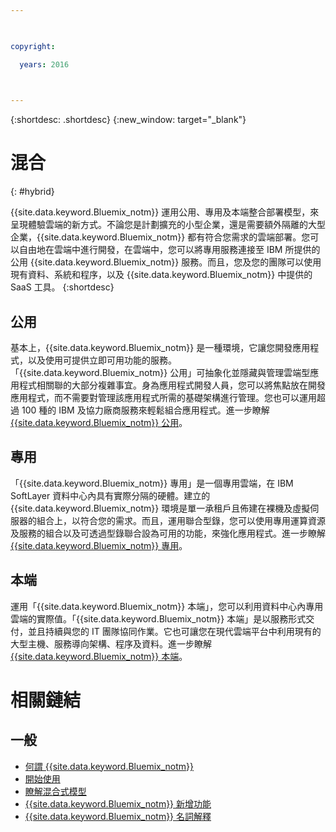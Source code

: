 ```yaml
---

 

copyright:

  years: 2016

 

---
```


{:shortdesc: .shortdesc}
{:new_window: target="_blank"}

# 混合
{: #hybrid}

{{site.data.keyword.Bluemix_notm}} 運用公用、專用及本端整合部署模型，來呈現體驗雲端的新方式。不論您是計劃擴充的小型企業，還是需要額外隔離的大型企業，{{site.data.keyword.Bluemix_notm}} 都有符合您需求的雲端部署。您可以自由地在雲端中進行開發，在雲端中，您可以將專用服務連接至 IBM 所提供的公用 {{site.data.keyword.Bluemix_notm}} 服務。而且，您及您的團隊可以使用現有資料、系統和程序，以及 {{site.data.keyword.Bluemix_notm}} 中提供的 SaaS 工具。
{:shortdesc}

## 公用

基本上，{{site.data.keyword.Bluemix_notm}} 是一種環境，它讓您開發應用程式，以及使用可提供立即可用功能的服務。「{{site.data.keyword.Bluemix_notm}} 公用」可抽象化並隱藏與管理雲端型應用程式相關聯的大部分複雜事宜。身為應用程式開發人員，您可以將焦點放在開發應用程式，而不需要對管理該應用程式所需的基礎架構進行管理。您也可以運用超過 100 種的 IBM 及協力廠商服務來輕鬆組合應用程式。進一步瞭解 [{{site.data.keyword.Bluemix_notm}} 公用](../public/index.html)。

## 專用

「{{site.data.keyword.Bluemix_notm}} 專用」是一個專用雲端，在 IBM SoftLayer 資料中心內具有實際分隔的硬體。建立的 {{site.data.keyword.Bluemix_notm}} 環境是單一承租戶且佈建在裸機及虛擬伺服器的組合上，以符合您的需求。而且，運用聯合型錄，您可以使用專用運算資源及服務的組合以及可透過型錄聯合設為可用的功能，來強化應用程式。進一步瞭解 [{{site.data.keyword.Bluemix_notm}} 專用](../dedicated/index.html)。

## 本端

運用「{{site.data.keyword.Bluemix_notm}} 本端」，您可以利用資料中心內專用雲端的實際值。「{{site.data.keyword.Bluemix_notm}} 本端」是以服務形式交付，並且持續與您的 IT 團隊協同作業。它也可讓您在現代雲端平台中利用現有的大型主機、服務導向架構、程序及資料。進一步瞭解 [{{site.data.keyword.Bluemix_notm}} 本端](../local/index.html)。

# 相關鏈結
## 一般
* [何謂 {{site.data.keyword.Bluemix_notm}}](http://www.ibm.com/cloud-computing/bluemix/what-is-bluemix/)
* [開始使用](http://www.ibm.com/cloud-computing/bluemix/getting-started/)
* [瞭解混合式模型](http://www.ibm.com/cloud-computing/bluemix/hybrid/)
* [{{site.data.keyword.Bluemix_notm}} 新增功能](../whatsnew/index.html)
* [{{site.data.keyword.Bluemix_notm}} 名詞解釋](../overview/glossary/index.html)
